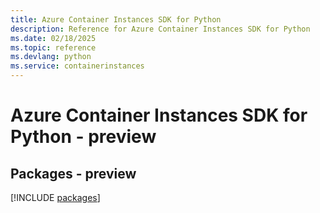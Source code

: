 ```yaml
---
title: Azure Container Instances SDK for Python
description: Reference for Azure Container Instances SDK for Python
ms.date: 02/18/2025
ms.topic: reference
ms.devlang: python
ms.service: containerinstances
---
```

# Azure Container Instances SDK for Python - preview
## Packages - preview
[!INCLUDE [packages](container-instances-index.md)]